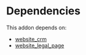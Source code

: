 # Dependencies

This addon depends on:

- [website_crm](../../../../../oca-ocb-website/odoo-bringout-oca-ocb-website_crm)
- [website_legal_page](../../../../odoo-bringout-oca-website-website_legal_page)
